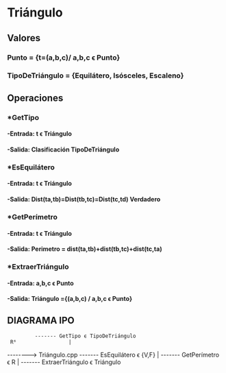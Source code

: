 # Triángulo

## Valores
### Punto = {t=(a,b,c)/ a,b,c ϵ Punto}

### TipoDeTriángulo = {Equilátero, Isósceles, Escaleno}

## Operaciones
### *GetTipo
#### -Entrada: t ϵ Triángulo
#### -Salida: Clasificación TipoDeTriángulo
 
### *EsEquilátero
#### -Entrada: t ϵ Triángulo
#### -Salida: Dist(ta,tb)=Dist(tb,tc)=Dist(tc,td) Verdadero

### *GetPerímetro
#### -Entrada: t ϵ Triángulo
#### -Salida: Perimetro = dist(ta,tb)+dist(tb,tc)+dist(tc,ta) 

### *ExtraerTriángulo
#### -Entrada: a,b,c ϵ Punto
#### -Salida: Triángulo ={(a,b,c) / a,b,c ϵ Punto}

## DIAGRAMA IPO

			 ------- GetTipo ϵ TipoDeTriángulo
     R⁶                 |
--------> Triángulo.cpp  ------- EsEquilátero ϵ {V,F}
			|
			 ------- GetPerímetro ϵ R
			|
                         ------- ExtraerTriángulo ϵ Triángulo 
					   
